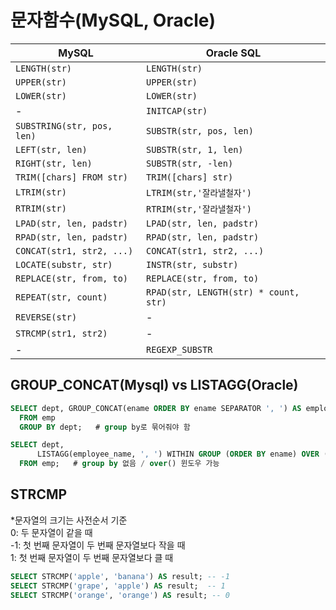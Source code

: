 # 문자함수(MySQL, Oracle)
| MySQL                      | Oracle SQL             |
|------------------------------|--------------------------|
| `LENGTH(str)`               | `LENGTH(str)`           |
| `UPPER(str)`                | `UPPER(str)`            |
| `LOWER(str)`                | `LOWER(str)`            |
| -                           | `INITCAP(str)`            |
| `SUBSTRING(str, pos, len)`  | `SUBSTR(str, pos, len)` |
| `LEFT(str, len)`            | `SUBSTR(str, 1, len)` |
| `RIGHT(str, len)`           | `SUBSTR(str, -len)` |
| `TRIM([chars] FROM str)`    | `TRIM([chars] str)`|
| `LTRIM(str)`                | `LTRIM(str,'잘라낼철자')`            |
| `RTRIM(str)`                | `RTRIM(str,'잘라낼철자')`            |
| `LPAD(str, len, padstr)`    | `LPAD(str, len, padstr)`|
| `RPAD(str, len, padstr)`    | `RPAD(str, len, padstr)`|
| `CONCAT(str1, str2, ...)`   | `CONCAT(str1, str2, ...)`|
| `LOCATE(substr, str)`       | `INSTR(str, substr)`    |
| `REPLACE(str, from, to)`    | `REPLACE(str, from, to)`|
| `REPEAT(str, count)`        | `RPAD(str, LENGTH(str) * count, str)` |
| `REVERSE(str)`              | -                      |
| `STRCMP(str1, str2)`        | -                      |
| -                            | `REGEXP_SUBSTR`         |

## GROUP_CONCAT(Mysql) vs LISTAGG(Oracle)
```sql
SELECT dept, GROUP_CONCAT(ename ORDER BY ename SEPARATOR ', ') AS employees
  FROM emp
  GROUP BY dept;   # group by로 묶어줘야 함 
```
```sql
SELECT dept,
      LISTAGG(employee_name, ', ') WITHIN GROUP (ORDER BY ename) OVER (PARTITION BY dept) AS employees
  FROM emp;   # group by 없음 / over() 윈도우 가능
```

## STRCMP
*문자열의 크기는 사전순서 기준<br>
0: 두 문자열이 같을 때<br>
-1: 첫 번째 문자열이 두 번째 문자열보다 작을 때<br>
1: 첫 번째 문자열이 두 번째 문자열보다 클 때
```sql 
SELECT STRCMP('apple', 'banana') AS result; -- -1
SELECT STRCMP('grape', 'apple') AS result;  -- 1
SELECT STRCMP('orange', 'orange') AS result; -- 0
```
